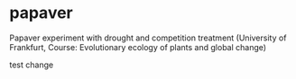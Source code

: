# papaver
Papaver experiment with drought and competition treatment (University of Frankfurt, Course: Evolutionary ecology of plants and global change)

test change
